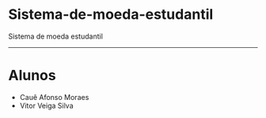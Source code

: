 # Sistema-de-moeda-estudantil
Sistema de moeda estudantil

---

# Alunos

- Cauê Afonso Moraes
- Vitor Veiga Silva
